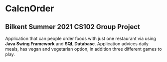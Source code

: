 # CalcnOrder
## Bilkent Summer 2021 CS102 Group Project
Application that can people order foods with just one restaurant via using **Java Swing Framework** and **SQL Database**. Application advices daily meals, has vegan and vegetarian option, in addition three different games to play.
